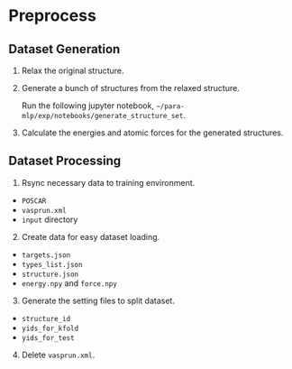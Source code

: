 # Preprocess

## Dataset Generation

1. Relax the original structure.

2. Generate a bunch of structures from the relaxed structure.

    Run the following jupyter notebook, `~/para-mlp/exp/notebooks/generate_structure_set`.

3. Calculate the energies and atomic forces for the generated structures.

## Dataset Processing

1. Rsync necessary data to training environment.
- `POSCAR`
- `vasprun.xml`
- `input` directory

2. Create data for easy dataset loading.
- `targets.json`
- `types_list.json`
- `structure.json`
- `energy.npy` and `force.npy`

3. Generate the setting files to split dataset.
- `structure_id`
- `yids_for_kfold`
- `yids_for_test`

4. Delete `vasprun.xml`.
